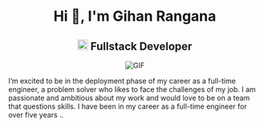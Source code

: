 <h1 align="center">Hi 👋, I'm Gihan Rangana</h1>
<h2 align="center">
  <img src="https://komarev.com/ghpvc/?username=gihanrangana&color=dc143c&style=for-the-badge" alt="Profile Views" style="height:21px;">
  Fullstack Developer 
  
</h2>
<div align="center">
 <img alt="GIF" src="https://media4.giphy.com/media/11KzOet1ElBDz2/giphy.gif?cid=6c09b952ufa3xxbbm0mpuadm2zaik3wjp4m9luz2ly0lyz8d&ep=v1_internal_gif_by_id&rid=giphy.gif&ct=g" />
</div>

I’m excited to be in the deployment phase of my career as a full-time engineer, a problem solver who likes to face the challenges of my job. I am passionate and ambitious about my work and would love to be on a team that questions skills. I have been in my career as a full-time engineer for over five years
..
